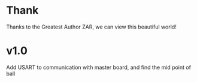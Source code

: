 # Thank
Thanks to the Greatest Author ZAR, we can view this beautiful world!

# v1.0
Add USART to communication with master board, and find the mid point of ball


